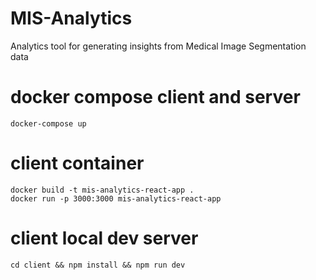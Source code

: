 # MIS-Analytics

Analytics tool for generating insights from Medical Image Segmentation data

# docker compose client and server

```
docker-compose up
```

# client container

```
docker build -t mis-analytics-react-app .
docker run -p 3000:3000 mis-analytics-react-app
```

# client local dev server

```
cd client && npm install && npm run dev
```
